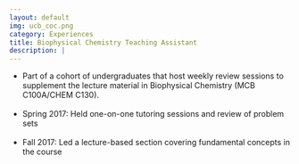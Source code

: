 ```yaml
---
layout: default
img: ucb_coc.png
category: Experiences
title: Biophysical Chemistry Teaching Assistant
description: |
---
```


* Part of a cohort of undergraduates that host weekly review sessions to supplement the lecture material in Biophysical Chemistry (MCB C100A/CHEM C130).
<br><br>
* Spring 2017: Held one-on-one tutoring sessions and review of problem sets
<br><br>
* Fall 2017: Led a lecture-based section covering fundamental concepts in the course
